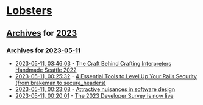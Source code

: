 # [Lobsters](../../../README.md)

## [Archives](../../index.md) for [2023](../index.md)

### [Archives](../../index.md) for [2023-05-11](index.md)

* [2023-05-11, 03:46:03](https://lobste.rs/s/dyjm4u/craft_behind_crafting_interpreters) - [The Craft Behind Crafting Interpreters Handmade Seattle 2022](https://guide.handmade-seattle.com/c/2022/behind-crafting-interpreters/)
* [2023-05-11, 00:25:32](https://lobste.rs/s/hlvsle/4_essential_tools_level_up_your_rails) - [4 Essential Tools to Level Up Your Rails Security (from brakeman to secure_headers)](https://www.fastruby.io/blog/rails/security/ruby-security-toolkit.html)
* [2023-05-11, 00:23:08](https://lobste.rs/s/xlelua/attractive_nuisances_software_design) - [Attractive nuisances in software design](https://blog.ganssle.io/articles/2023/01/attractive-nuisances.html)
* [2023-05-11, 00:20:01](https://lobste.rs/s/l7zhvr/2023_developer_survey_is_now_live) - [The 2023 Developer Survey is now live](https://stackoverflow.blog/2023/05/08/the-2023-developer-survey-is-now-live/)
